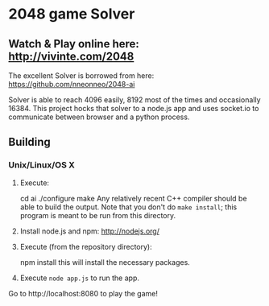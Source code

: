 2048 game Solver
===========

Watch & Play online here: http://vivinte.com/2048
-------------
The excellent Solver is borrowed from here: https://github.com/nneonneo/2048-ai

Solver is able to reach  4096 easily, 8192 most of the times and occasionally 16384.
This project hocks that solver to a node.js app and uses socket.io to communicate between browser and a python process.
## Building
### Unix/Linux/OS X
1) Execute:

     cd ai
     ./configure
     make
Any relatively recent C++ compiler should be able to build the output.
Note that you don't do `make install`; this program is meant to be run from this directory.

2) Install node.js and npm: http://nodejs.org/  
3) Execute (from the repository directory):

    npm install
this will install the necessary packages.

4) Execute <code>node app.js</code> to run the app.

Go to http://localhost:8080 to play the game!



